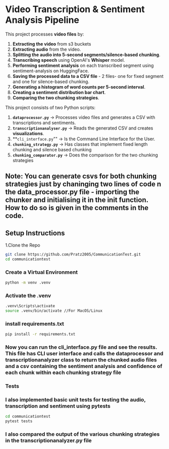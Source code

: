 # Video Transcription & Sentiment Analysis Pipeline

This project processes **video files** by:
1. **Extracting the video** from s3 buckets
2. **Extracting audio** from the video.
2. **Splitting the audio into 5-second segments/silence-based chunking**.
3. **Transcribing speech** using OpenAI's **Whisper** model.
4. **Performing sentiment analysis** on each transcribed segment using sentiment-analysis on HuggingFace.
5. **Saving the processed data to a CSV file** - 2 files- one for fixed segment and one for silence-based chunking.
6. **Generating a histogram of word counts per 5-second interval**.
7. **Creating a sentiment distribution bar chart**.
8. **Comparing the two chunking strategies**.

This project consists of two Python scripts:
1. **`dataprocessor.py`** → Processes video files and generates a CSV with transcriptions and sentiments.
2. **`transcriptionanalyser.py`** → Reads the generated CSV and creates **visualizations**.
3. **`cli_interface.py`""  → Is the Command Line Interface for the User.
4. **`chunking_strategy.py`** → Has classes that implement fixed length chunking and silence based chunking
5. **`chunking_comparator.py`** → Does the comparison for the two chunking strategies

Note: You can generate csvs for both chunking strategies just by chaninging two lines of code n the data_processor.py file - importing the chunker and initialising it in the __init__ function. How to do so is given in the comments in the code.
---


## **Setup Instructions**

1.Clone the Repo
```bash
git clone https://github.com/Pratz2005/CommunicationTest.git 
cd communicationtest
```

### **Create a Virtual Environment**
```bash
python -m venv .venv
```

### **Activate the .venv**
```bash
.venv\Scripts\activate
source .venv/bin/activate //For MacOS/Linux
```
### **install requirements.txt**
```bash
pip install -r requirements.txt
```

### Now you can run the cli_interface.py file and see the results. This file has CLI user interface and calls the dataprocessor and transcriptionanalyzer class to return the chunked audio files and a csv containing the sentiment analysis and confidence of each chunk within each chunking strategy file

### Tests
### I also implemented basic unit tests for testing the audio, transcription and sentiment using pytests

```bash
cd communicationtest
pytest tests
```

### I also compared the output of the various chunking strategies in the transcriptionanalyzer.py file







